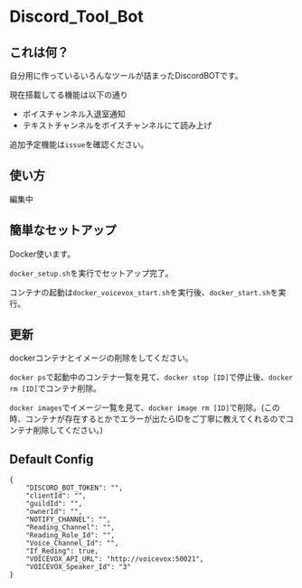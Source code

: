 # Discord_Tool_Bot
## これは何？
自分用に作っているいろんなツールが詰まったDiscordBOTです。

現在搭載してる機能は以下の通り

- ボイスチャンネル入退室通知
- テキストチャンネルをボイスチャンネルにて読み上げ

追加予定機能は``issue``を確認ください。

## 使い方
編集中

## 簡単なセットアップ
Docker使います。

``docker_setup.sh``を実行でセットアップ完了。

コンテナの起動は``docker_voicevox_start.sh``を実行後、``docker_start.sh``を実行。

## 更新
dockerコンテナとイメージの削除をしてください。

``docker ps``で起動中のコンテナ一覧を見て、``docker stop [ID]``で停止後、``docker rm [ID]``でコンテナ削除。

``docker images``でイメージ一覧を見て、``docker image rm [ID]``で削除。(この時、コンテナが存在するとかでエラーが出たらIDをご丁寧に教えてくれるのでコンテナ削除してください。)

## Default Config
```
{
	"DISCORD_BOT_TOKEN": "",
	"clientId": "",
	"guildId": "",
	"ownerId": "",
	"NOTIFY_CHANNEL": "",
	"Reading_Channel": "",
	"Reading_Role_Id": "",
	"Voice_Channel_Id": "",
	"If_Reding": true,
	"VOICEVOX_API_URL": "http://voicevox:50021",
	"VOICEVOX_Speaker_Id": "3"
}

```
